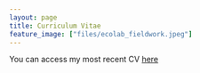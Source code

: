 ```yaml
---
layout: page
title: Curriculum Vitae
feature_image: ["files/ecolab_fieldwork.jpeg"]
---
```


You can access my most recent CV [here](pdfs/CV_8-14-2020.pdf)
